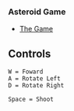 ### Asteroid Game

* [The Game](https://paul-surf.github.io/astGame/)

## Controls

```
W = Foward
A = Rotate Left
D = Rotate Right

Space = Shoot
```